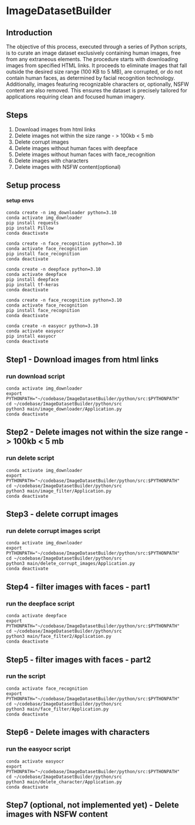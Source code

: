 # ImageDatasetBuilder

## Introduction

The objective of this process, executed through a series of Python scripts, is to curate an image dataset exclusively containing human images, free from any extraneous elements. 
The procedure starts with downloading images from specified HTML links. 
It proceeds to eliminate images that fall outside the desired size range (100 KB to 5 MB), are corrupted, or do not contain human faces, as determined by facial recognition technology. 
Additionally, images featuring recognizable characters or, optionally, NSFW content are also removed. 
This ensures the dataset is precisely tailored for applications requiring clean and focused human imagery.


## Steps
1. Download images from html links  
2. Delete images not within the size range - > 100kb < 5 mb  
3. Delete corrupt images  
4. Delete images without human faces with deepface  
5. Delete images without human faces with face_recognition  
6. Delete images with characters  
7. Delete images with NSFW content(optional)  

## Setup process
#### setup envs
```
conda create -n img_downloader python=3.10    
conda activate img_downloader    
pip install requests    
pip install Pillow    
conda deactivate    
```
```
conda create -n face_recognition python=3.10
conda activate face_recognition
pip install face_recognition
conda deactivate
```
```
conda create -n deepface python=3.10
conda activate deepface
pip install deepface
pip install tf-keras
conda deactivate
```  
```
conda create -n face_recognition python=3.10
conda activate face_recognition
pip install face_recognition
conda deactivate
```  
```
conda create -n easyocr python=3.10
conda activate easyocr
pip install easyocr
conda deactivate
``` 

## Step1 - Download images from html links
### run download script
```
conda activate img_downloader     
export PYTHONPATH="~/codebase/ImageDatasetBuilder/python/src:$PYTHONPATH"    
cd ~/codebase/ImageDatasetBuilder/python/src    
python3 main/image_downloader/Application.py  
conda deactivate  
```
## Step2 - Delete images not within the size range - > 100kb < 5 mb
### run delete script
```
conda activate img_downloader     
export PYTHONPATH="~/codebase/ImageDatasetBuilder/python/src:$PYTHONPATH"    
cd ~/codebase/ImageDatasetBuilder/python/src    
python3 main/image_filter/Application.py  
conda deactivate  
```
## Step3 - delete corrupt images
### run delete corrupt images script
```
conda activate img_downloader     
export PYTHONPATH="~/codebase/ImageDatasetBuilder/python/src:$PYTHONPATH"    
cd ~/codebase/ImageDatasetBuilder/python/src    
python3 main/delete_corrupt_images/Application.py  
conda deactivate
```
## Step4 - filter images with faces - part1
### run the deepface script
```
conda activate deepface 
export PYTHONPATH="~/codebase/ImageDatasetBuilder/python/src:$PYTHONPATH"    
cd ~/codebase/ImageDatasetBuilder/python/src
python3 main/face_filter2/Application.py 
conda deactivate
```
## Step5 - filter images with faces - part2
### run the script
```
conda activate face_recognition
export PYTHONPATH="~/codebase/ImageDatasetBuilder/python/src:$PYTHONPATH"   
cd ~/codebase/ImageDatasetBuilder/python/src
python3 main/face_filter/Application.py  
conda deactivate
```
## Step6 - Delete images with characters
### run the easyocr script
```
conda activate easyocr  
export PYTHONPATH="~/codebase/ImageDatasetBuilder/python/src:$PYTHONPATH"   
cd ~/codebase/ImageDatasetBuilder/python/src
python3 main/delete_character/Application.py  
conda deactivate
```
## Step7 (optional, not implemented yet) - Delete images with NSFW content